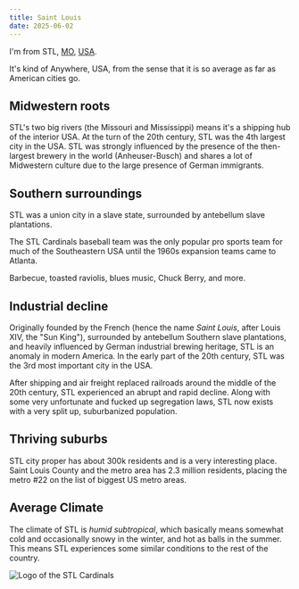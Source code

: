 ```yaml
---
title: Saint Louis
date: 2025-06-02
---
```

I'm from STL, [MO](/missouri), [USA](/united-states-of-america).

It's kind of Anywhere, USA, from the sense that it is so average as far as American cities go.

## Midwestern roots
STL's two big rivers (the Missouri and Mississippi) means it's a shipping hub of the interior USA. At the turn of the 20th century, STL was the 4th largest city in the USA. STL was strongly influenced by the presence of the then-largest brewery in the world (Anheuser-Busch) and shares a lot of Midwestern culture due to the large presence of German immigrants.

## Southern surroundings
STL was a union city in a slave state, surrounded by antebellum slave plantations. 

The STL Cardinals baseball team was the only popular pro sports team for much of the Southeastern USA until the 1960s expansion teams came to Atlanta.

Barbecue, toasted raviolis, blues music, Chuck Berry, and more.

## Industrial decline
Originally founded by the French (hence the name *Saint Louis*, after Louis XIV, the "Sun King"), surrounded by antebellum Southern slave plantations, and heavily influenced by German industrial brewing heritage, STL is an anomaly in modern America. In the early part of the 20th century, STL was the 3rd most important city in the USA.

After shipping and air freight replaced railroads around the middle of the 20th century, STL experienced an abrupt and rapid decline. Along with some very unfortunate and fucked up segregation laws, STL now exists with a very split up, suburbanized population.

## Thriving suburbs
STL city proper has about 300k residents and is a very interesting place. Saint Louis County and the metro area has 2.3 million residents, placing the metro #22 on the list of biggest US metro areas.

## Average Climate
The climate of STL is *humid subtropical*, which basically means somewhat cold and occasionally snowy in the winter, and hot as balls in the summer. This means STL experiences some similar conditions to the rest of the country.




![Logo of the STL Cardinals](logo-cardinals.png)

